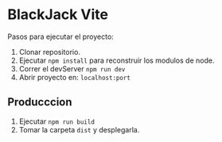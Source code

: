 # BlackJack Vite

Pasos para ejecutar el proyecto:

1. Clonar repositorio.
2. Ejecutar ```npm install``` para reconstruir los modulos de node.
3. Correr el devServer ```npm run dev```
4. Abrir proyecto en: ```localhost:port```

## Producccion

1. Ejecutar ```npm run build```
2. Tomar la carpeta ```dist``` y desplegarla.